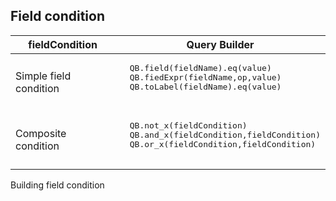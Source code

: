 ## Field condition


<table>
<thead>
<tr>
  <th>fieldCondition </th>
  <th>Query Builder</th>
</tr>
</thead>
<tbody>
<tr>
  <td>Simple field condition</td>
  <td> 
  <pre lang="apex">
  QB.field(fieldName).eq(value) 
  QB.fiedExpr(fieldName,op,value)
  QB.toLabel(fieldName).eq(value)
  </pre>
  </td>
</tr>
<tr></tr>
<tr>
  <td>Composite condition</td>
  <td> 
  <pre lang="apex">
  QB.not_x(fieldCondition) 
  QB.and_x(fieldCondition,fieldCondition)
  QB.or_x(fieldCondition,fieldCondition)
  </pre>
  </td>
</tr>
</table>
Building field condition


